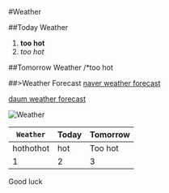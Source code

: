 #Weather

##Today Weather
1. **too hot**
2. *too hot*

##Tomorrow Weather
/*too hot

##>Weather Forecast
[naver weather forecast](http://www.weather.naver.com)

[daum weather forecast]

[daum weather forecast]: https://www.m.weather.media.daum.net/my.action

![Weather][dd]

[dd]: cache.ppomppu.co.kr/zboard/data3/2014/0125/1390625529_Screenshot_2014_01_25_13_51_24.png

| `Weather` | Today | Tomorrow |
| --------- | ----- | -------- |
| hothothot |  hot  |  Too hot |
| 1 | 2 | 3



Good luck
